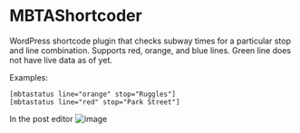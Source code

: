 MBTAShortcoder
==============

WordPress shortcode plugin that checks subway times for a particular stop and line combination.
Supports red, orange, and blue lines.
Green line does not have live data as of yet.

Examples:
```
[mbtastatus line="orange" stop="Ruggles"]
[mbtastatus line="red" stop="Park Street"]
```
In the post editor
![image](https://cloud.githubusercontent.com/assets/930169/2704469/ceae1646-c46d-11e3-84e4-d6799f9f8fce.png)

